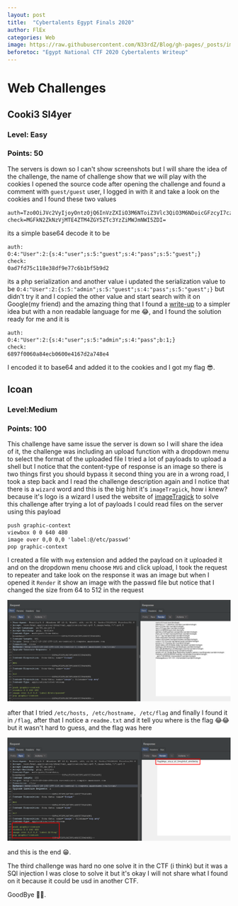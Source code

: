 ```yaml
---
layout: post
title:  "Cybertalents Egypt Finals 2020"
author: FlEx
categories: Web
image: https://raw.githubusercontent.com/N33rdZ/Blog/gh-pages/_posts/images/Key-Validate/bg-cy-ctf.jpg
beforetoc: "Egypt National CTF 2020 Cybertalents Writeup"
---
```


# Web Challenges

## Cooki3 Sl4yer
### Level: Easy
### Points: 50

The servers is down so I can't show screenshots but I will share the idea of the challenge, the name of challenge show that we will play with the cookies
I opened the source code after opening the challenge and found a comment with `guest/guest` user, I logged in with it and take a look on the cookies and I found these two values
```
auth=Tzo0OiJVc2VyIjoyOntzOjQ6InVzZXIiO3M6NToiZ3Vlc3QiO3M6NDoicGFzcyI7czo1OiJndWVzdCI7fQ==
check=MGFkN2ZkNzVjMTE4ZTM4ZGY5ZTc3YzZiMWJmNWI5ZDI=
```
its a simple base64 decode it to be
```
auth:
O:4:"User":2:{s:4:"user";s:5:"guest";s:4:"pass";s:5:"guest";}
check:
0ad7fd75c118e38df9e77c6b1bf5b9d2
```
its a php serialization and another value i updated the serialization value to be `O:4:"User":2:{s:5:"admin";s:5:"guest";s:4:"pass";s:5:"guest";}` but didn't try it
and I copied the other value and start search with it on Google(my friend) and the amazing thing that I found a [write-up](https://trthien.wordpress.com/) to a simpler idea but with a non readable language
for me 😂, and I found the solution ready for me and it is
```
auth:
O:4:"User":2:{s:4:"user";s:5:"admin";s:4:"pass";b:1;}
check:
6897f0060a84ecb0600e4167d2a748e4
```
I encoded it to base64 and added it to the cookies and  I got my flag 😎.



## Icoan
### Level:Medium
### Points: 100

This challenge have same issue the server is down so I will share the idea of it, the challenge was including an upload function with a dropdown menu to select the format
of the uploaded file I tried a lot of payloads to upload a shell but I notice that the content-type of response is an image so there is two things first you should bypass it
second thing you are in a wrong road, I took a step back and I read the challenge description again and I notice that there is a `wizard` word and this is the big hint
it's `imageTragick`, how i knew? because it's logo is a wizard I used the website of [imageTragick](https://imagetragick.com/) to solve this challenge after trying a lot
of payloads I could read files on the server using this payload
```
push graphic-context
viewbox 0 0 640 480
image over 0,0 0,0 'label:@/etc/passwd'
pop graphic-context
```
I created a file with `mvg` extension and added the payload on it uploaded it and on the dropdown menu choose `MVG` and click upload, I took the request to repeater
and take look on the response it was an image but when I opened it `Render` it show an image with the passwd file but notice that I changed the size from 64 to 512 in the request

![1](https://raw.githubusercontent.com/N33rdZ/Blog/gh-pages/_posts/images/Key-Validate/psswd.png)

after that I tried `/etc/hosts, /etc/hostname, /etc/flag` and finally I found it in `/flag`, after that I notice a `readme.txt` and it tell you where is the flag 😂😂
but it wasn't hard to guess, and the flag was here

![2](https://raw.githubusercontent.com/N33rdZ/Blog/gh-pages/_posts/images/Key-Validate/flag.png)

and this is the end 😁.

The third challenge was hard no one solve it in the CTF (i think) but it was a SQl injection I was close to solve it but it's okay I will not share what I found on it
because it could be usd in another CTF.

GoodBye 👋👋.
